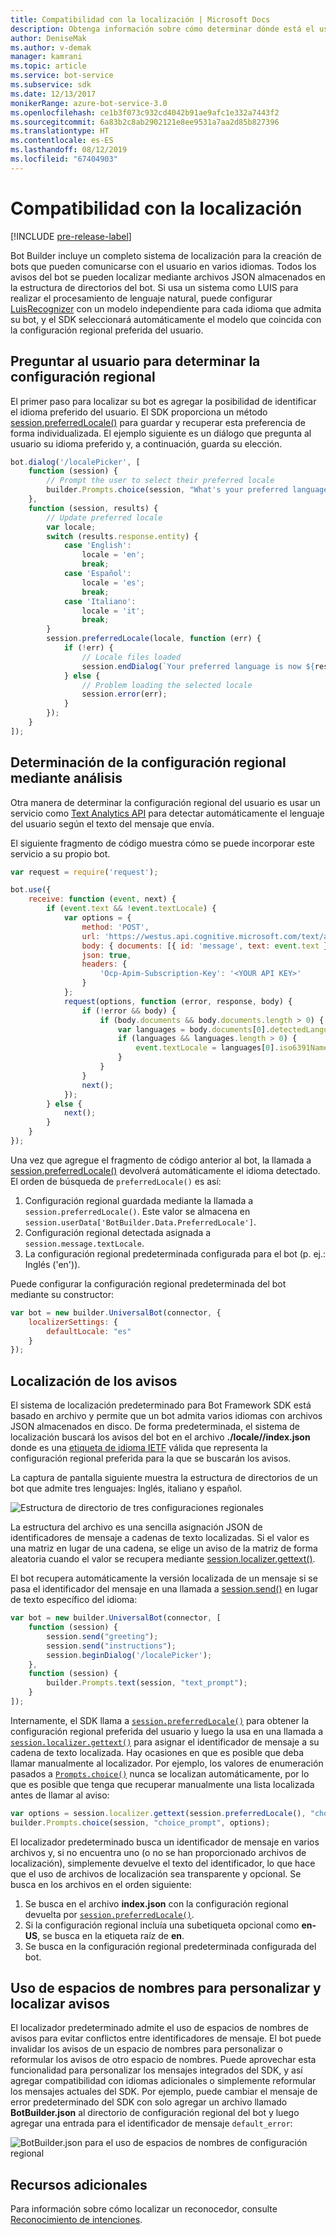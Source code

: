 ```yaml
---
title: Compatibilidad con la localización | Microsoft Docs
description: Obtenga información sobre cómo determinar dónde está el usuario y habilitar la funcionalidad de localización mediante Bot Framework SDK para Node.js.
author: DeniseMak
ms.author: v-demak
manager: kamrani
ms.topic: article
ms.service: bot-service
ms.subservice: sdk
ms.date: 12/13/2017
monikerRange: azure-bot-service-3.0
ms.openlocfilehash: ce1b3f073c932cd4042b91ae9afc1e332a7443f2
ms.sourcegitcommit: 6a83b2c8ab2902121e8ee9531a7aa2d85b827396
ms.translationtype: HT
ms.contentlocale: es-ES
ms.lasthandoff: 08/12/2019
ms.locfileid: "67404903"
---
```

# <a name="support-localization"></a>Compatibilidad con la localización

[!INCLUDE [pre-release-label](../includes/pre-release-label-v3.md)]

Bot Builder incluye un completo sistema de localización para la creación de bots que pueden comunicarse con el usuario en varios idiomas. Todos los avisos del bot se pueden localizar mediante archivos JSON almacenados en la estructura de directorios del bot. Si usa un sistema como LUIS para realizar el procesamiento de lenguaje natural, puede configurar [LuisRecognizer][LUISRecognizer] con un modelo independiente para cada idioma que admita su bot, y el SDK seleccionará automáticamente el modelo que coincida con la configuración regional preferida del usuario.

## <a name="determine-the-locale-by-prompting-the-user"></a>Preguntar al usuario para determinar la configuración regional
El primer paso para localizar su bot es agregar la posibilidad de identificar el idioma preferido del usuario. El SDK proporciona un método [session.preferredLocale()][preferredLocal] para guardar y recuperar esta preferencia de forma individualizada. El ejemplo siguiente es un diálogo que pregunta al usuario su idioma preferido y, a continuación, guarda su elección.

``` javascript
bot.dialog('/localePicker', [
    function (session) {
        // Prompt the user to select their preferred locale
        builder.Prompts.choice(session, "What's your preferred language?", 'English|Español|Italiano');
    },
    function (session, results) {
        // Update preferred locale
        var locale;
        switch (results.response.entity) {
            case 'English':
                locale = 'en';
                break;
            case 'Español':
                locale = 'es';
                break;
            case 'Italiano':
                locale = 'it';
                break;
        }
        session.preferredLocale(locale, function (err) {
            if (!err) {
                // Locale files loaded
                session.endDialog(`Your preferred language is now ${results.response.entity}`);
            } else {
                // Problem loading the selected locale
                session.error(err);
            }
        });
    }
]);
```

## <a name="determine-the-locale-by-using-analytics"></a>Determinación de la configuración regional mediante análisis
Otra manera de determinar la configuración regional del usuario es usar un servicio como [Text Analytics API](/azure/cognitive-services/cognitive-services-text-analytics-quick-start) para detectar automáticamente el lenguaje del usuario según el texto del mensaje que envía.

El siguiente fragmento de código muestra cómo se puede incorporar este servicio a su propio bot.
``` javascript
var request = require('request');

bot.use({
    receive: function (event, next) {
        if (event.text && !event.textLocale) {
            var options = {
                method: 'POST',
                url: 'https://westus.api.cognitive.microsoft.com/text/analytics/v2.0/languages?numberOfLanguagesToDetect=1',
                body: { documents: [{ id: 'message', text: event.text }]},
                json: true,
                headers: {
                    'Ocp-Apim-Subscription-Key': '<YOUR API KEY>'
                }
            };
            request(options, function (error, response, body) {
                if (!error && body) {
                    if (body.documents && body.documents.length > 0) {
                        var languages = body.documents[0].detectedLanguages;
                        if (languages && languages.length > 0) {
                            event.textLocale = languages[0].iso6391Name;
                        }
                    }
                }
                next();
            });
        } else {
            next();
        }
    }
});
```

Una vez que agregue el fragmento de código anterior al bot, la llamada a [session.preferredLocale()][preferredLocal] devolverá automáticamente el idioma detectado. El orden de búsqueda de `preferredLocale()` es así:
1. Configuración regional guardada mediante la llamada a `session.preferredLocale()`. Este valor se almacena en `session.userData['BotBuilder.Data.PreferredLocale']`.
2. Configuración regional detectada asignada a `session.message.textLocale`.
3. La configuración regional predeterminada configurada para el bot (p. ej.: Inglés ('en')).

Puede configurar la configuración regional predeterminada del bot mediante su constructor:

```javascript
var bot = new builder.UniversalBot(connector, {
    localizerSettings: { 
        defaultLocale: "es" 
    }
});
```

## <a name="localize-prompts"></a>Localización de los avisos
El sistema de localización predeterminado para Bot Framework SDK está basado en archivo y permite que un bot admita varios idiomas con archivos JSON almacenados en disco. De forma predeterminada, el sistema de localización buscará los avisos del bot en el archivo **./locale/<IETF TAG>/index.json** donde <IETF TAG> es una [etiqueta de idioma IETF][IEFT] válida que representa la configuración regional preferida para la que se buscarán los avisos. 

La captura de pantalla siguiente muestra la estructura de directorios de un bot que admite tres lenguajes: Inglés, italiano y español.

![Estructura de directorio de tres configuraciones regionales](../media/locale-dir.png)

La estructura del archivo es una sencilla asignación JSON de identificadores de mensaje a cadenas de texto localizadas. Si el valor es una matriz en lugar de una cadena, se elige un aviso de la matriz de forma aleatoria cuando el valor se recupera mediante [session.localizer.gettext()][GetText]. 

El bot recupera automáticamente la versión localizada de un mensaje si se pasa el identificador del mensaje en una llamada a [session.send()](http://docs.botframework.com/node/builder/chat-reference/classes/_botbuilder_d_.session#send) en lugar de texto específico del idioma:

```javascript
var bot = new builder.UniversalBot(connector, [
    function (session) {
        session.send("greeting");
        session.send("instructions");
        session.beginDialog('/localePicker');
    },
    function (session) {
        builder.Prompts.text(session, "text_prompt");
    }
]);
```

Internamente, el SDK llama a [`session.preferredLocale()`][preferredLocale] para obtener la configuración regional preferida del usuario y luego la usa en una llamada a [`session.localizer.gettext()`][GetText] para asignar el identificador de mensaje a su cadena de texto localizada.  Hay ocasiones en que es posible que deba llamar manualmente al localizador. Por ejemplo, los valores de enumeración pasados a [`Prompts.choice()`][promptsChoice] nunca se localizan automáticamente, por lo que es posible que tenga que recuperar manualmente una lista localizada antes de llamar al aviso:

```javascript
var options = session.localizer.gettext(session.preferredLocale(), "choice_options");
builder.Prompts.choice(session, "choice_prompt", options);
```

El localizador predeterminado busca un identificador de mensaje en varios archivos y, si no encuentra uno (o no se han proporcionado archivos de localización), simplemente devuelve el texto del identificador, lo que hace que el uso de archivos de localización sea transparente y opcional.  Se busca en los archivos en el orden siguiente:

1. Se busca en el archivo **index.json** con la configuración regional devuelta por [`session.preferredLocale()`][preferredLocale].
2. Si la configuración regional incluía una subetiqueta opcional como **en-US**, se busca en la etiqueta raíz de **en**.
3. Se busca en la configuración regional predeterminada configurada del bot.

## <a name="use-namespaces-to-customize-and-localize-prompts"></a>Uso de espacios de nombres para personalizar y localizar avisos
El localizador predeterminado admite el uso de espacios de nombres de avisos para evitar conflictos entre identificadores de mensaje.  El bot puede invalidar los avisos de un espacio de nombres para personalizar o reformular los avisos de otro espacio de nombres.  Puede aprovechar esta funcionalidad para personalizar los mensajes integrados del SDK, y así agregar compatibilidad con idiomas adicionales o simplemente reformular los mensajes actuales del SDK.  Por ejemplo, puede cambiar el mensaje de error predeterminado del SDK con solo agregar un archivo llamado **BotBuilder.json** al directorio de configuración regional del bot y luego agregar una entrada para el identificador de mensaje `default_error`:

![BotBuilder.json para el uso de espacios de nombres de configuración regional](../media/locale-namespacing.png)


## <a name="additional-resources"></a>Recursos adicionales

Para información sobre cómo localizar un reconocedor, consulte [Reconocimiento de intenciones](bot-builder-nodejs-recognize-intent-messages.md).


[LUIS]: https://www.luis.ai/
[IMessage]: http://docs.botframework.com/node/builder/chat-reference/interfaces/_botbuilder_d_.imessage
[IntentRecognizerSetOptions]: https://docs.botframework.com/node/builder/chat-reference/interfaces/_botbuilder_d_.iintentrecognizersetoptions.html
[LUISRecognizer]: https://docs.botframework.com/node/builder/chat-reference/classes/_botbuilder_d_.luisrecognizer
[LUISSample]: https://aka.ms/v3-js-luisSample
[DisambiguationSample]: https://aka.ms/v3-js-onDisambiguateRoute
[preferredLocal]: https://docs.botframework.com/node/builder/chat-reference/classes/_botbuilder_d_.session#preferredlocale
[preferredLocale]: https://docs.botframework.com/node/builder/chat-reference/classes/_botbuilder_d_.session#preferredlocale
[promptsChoice]: https://docs.botframework.com/node/builder/chat-reference/interfaces/_botbuilder_d_.__global.iprompts.html#choice
[GetText]: https://docs.botframework.com/node/builder/chat-reference/interfaces/_botbuilder_d_.ilocalizer.html#gettext
[IEFT]: https://en.wikipedia.org/wiki/IETF_language_tag

